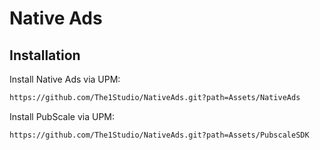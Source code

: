 # Native Ads
## Installation
Install Native Ads via UPM: 
```sh
https://github.com/The1Studio/NativeAds.git?path=Assets/NativeAds
```
Install PubScale via UPM: 
```sh
https://github.com/The1Studio/NativeAds.git?path=Assets/PubscaleSDK
```
